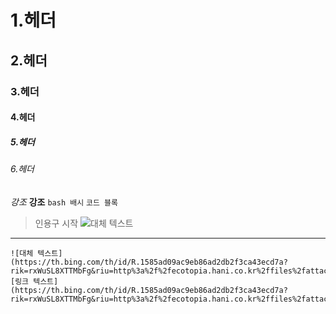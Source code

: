 # 1.헤더
## 2.헤더
### 3.헤더
#### 4.헤더
##### 5.헤더
###### 6.헤더
*강조*
**강조**
```bash 배시```
`코드 블록`
>인용구 시작 
![대체 텍스트]()
---
```
![대체 텍스트](https://th.bing.com/th/id/R.1585ad09ac9eb86ad2db2f3ca43ecd7a?rik=rxWuSL8XTTMbFg&riu=http%3a%2f%2fecotopia.hani.co.kr%2ffiles%2fattach%2fimages%2f69%2f617%2f331%2f01530782_R_0.JPG&ehk=FKW6KB5OSv4w3KaVcuyKBE7ZL1HzxyXTTzKuNveSIow%3d&risl=&pid=ImgRaw&r=0)
[링크 텍스트](https://th.bing.com/th/id/R.1585ad09ac9eb86ad2db2f3ca43ecd7a?rik=rxWuSL8XTTMbFg&riu=http%3a%2f%2fecotopia.hani.co.kr%2ffiles%2fattach%2fimages%2f69%2f617%2f331%2f01530782_R_0.JPG&ehk=FKW6KB5OSv4w3KaVcuyKBE7ZL1HzxyXTTzKuNveSIow%3d&risl=&pid=ImgRaw&r=0)
